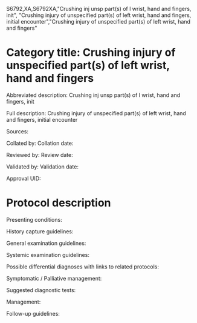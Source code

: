 S6792,XA,S6792XA,"Crushing inj unsp part(s) of l wrist, hand and fingers, init", "Crushing injury of unspecified part(s) of left wrist, hand and fingers, initial encounter","Crushing injury of unspecified part(s) of left wrist, hand and fingers"
# Category title: Crushing injury of unspecified part(s) of left wrist, hand and fingers

Abbreviated description: Crushing inj unsp part(s) of l wrist, hand and fingers, init

Full description: Crushing injury of unspecified part(s) of left wrist, hand and fingers, initial encounter

Sources:

Collated by:
Collation date:

Reviewed by:
Review date:

Validated by:
Validation date:

Approval UID:

# Protocol description

Presenting conditions:

History capture guidelines:

General examination guidelines:

Systemic examination guidelines:

Possible differential diagnoses with links to related protocols:

Symptomatic / Palliative management:

Suggested diagnostic tests:

Management:

Follow-up guidelines:
